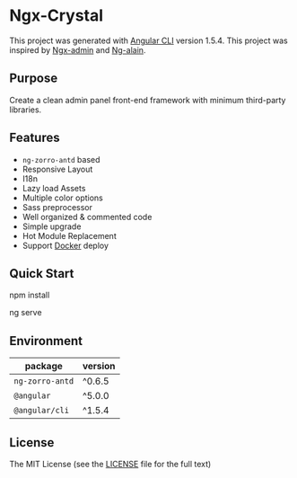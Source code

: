 # Ngx-Crystal

This project was generated with [Angular CLI](https://github.com/angular/angular-cli) version 1.5.4.
This project was inspired by <a target="_blank" href="http://akveo.com/ngx-admin/">Ngx-admin</a> and <a target="_blank" href="https://cipchk.github.io/ng-alain/" >Ng-alain</a>.

## Purpose

Create a clean admin panel front-end framework with minimum third-party libraries.

## Features
+ `ng-zorro-antd` based
+ Responsive Layout
+ I18n
+ Lazy load Assets
+ Multiple color options
+ Sass preprocessor
+ Well organized & commented code
+ Simple upgrade
+ Hot Module Replacement
+ Support [Docker](_documents/docker.md) deploy

## Quick Start
npm install

ng serve

## Environment

| package | version |
| ------- | ------- |
| `ng-zorro-antd` | ^0.6.5 |
| `@angular` | ^5.0.0 |
| `@angular/cli` | ^1.5.4 |

## License

The MIT License (see the [LICENSE](https://github.com/cipchk/ng-alain/blob/master/LICENSE) file for the full text)
